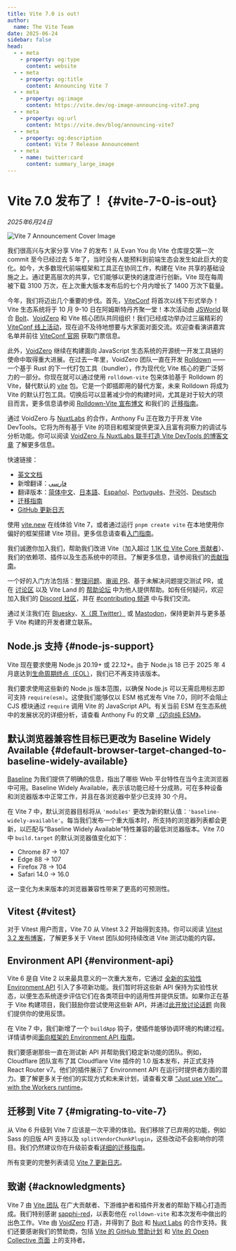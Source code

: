 ```yaml
---
title: Vite 7.0 is out!
author:
  name: The Vite Team
date: 2025-06-24
sidebar: false
head:
  - - meta
    - property: og:type
      content: website
  - - meta
    - property: og:title
      content: Announcing Vite 7
  - - meta
    - property: og:image
      content: https://vite.dev/og-image-announcing-vite7.png
  - - meta
    - property: og:url
      content: https://vite.dev/blog/announcing-vite7
  - - meta
    - property: og:description
      content: Vite 7 Release Announcement
  - - meta
    - name: twitter:card
      content: summary_large_image
---
```


# Vite 7.0 发布了！ {#vite-7-0-is-out}

_2025年6月24日_

![Vite 7 Announcement Cover Image](/og-image-announcing-vite7.png)

我们很高兴与大家分享 Vite 7 的发布！从 Evan You 向 Vite 仓库提交第一次 commit 至今已经过去 5 年了，当时没有人能预料到前端生态会发生如此巨大的变化。如今，大多数现代前端框架和工具正在协同工作，构建在 Vite 共享的基础设施之上。通过更高层次的共享，它们能够以更快的速度进行创新。Vite 现在每周被下载 3100 万次，在上次重大版本发布后的七个月内增长了 1400 万次下载量。

今年，我们将迈出几个重要的步伐。首先，[ViteConf](https://viteconf.org) 将首次以线下形式举办！Vite 生态系统将于 10 月 9-10 日在阿姆斯特丹齐聚一堂！本次活动由 [JSWorld](https://jsworldconference.com/) 联合 [Bolt](https://bolt.new)、[VoidZero](https://voidzero.dev) 和 Vite 核心团队共同组织！我们已经成功举办过三届精彩的[ViteConf 线上活动](https://www.youtube.com/@viteconf/playlists)，现在迫不及待地想要与大家面对面交流。欢迎查看演讲嘉宾名单并前往 [ViteConf 官网](https://viteconf.org) 获取门票信息。

此外，[VoidZero](https://voidzero.dev/posts/announcing-voidzero-inc) 继续在构建面向 JavaScript 生态系统的开源统一开发工具链的使命中取得重大进展。在过去一年里，VoidZero 团队一直在开发 [Rolldown](https://rolldown.rs/) —— 一个基于 Rust 的下一代打包工具（bundler），作为现代化 Vite 核心的更广泛努力的一部分。你现在就可以通过使用 `rolldown-vite` 包来体验基于 Rolldown 的 Vite，替代默认的 [vite](file:///Users/liuxin/Project/开源/vite-docs-cn/node_modules/.pnpm/vitepress@1.6.3_@algolia+client-search@5.20.0_@types+node@20.12.12_postcss@8.5.3_search-insights@2.13.0_typescript@5.4.5/node_modules/vitepress/dist/node/index.d.ts#L2246-L2248) 包。它是一个即插即用的替代方案，未来 Rolldown 将成为 Vite 的默认打包工具。切换后可以显著减少你的构建时间，尤其是对于较大的项目而言。更多信息请参阅 [Rolldown-Vite 宣布博文](https://voidzero.dev/posts/announcing-rolldown-vite) 和我们的 [迁移指南](https://vite.dev/rolldown)。

通过 VoidZero 与 [NuxtLabs](https://nuxtlabs.com/) 的合作，Anthony Fu 正在致力于开发 Vite DevTools。它将为所有基于 Vite 的项目和框架提供更深入且富有洞察力的调试与分析功能。你可以阅读 [VoidZero 与 NuxtLabs 联手打造 Vite DevTools 的博客文章](https://voidzero.dev/posts/voidzero-nuxtlabs-vite-devtools) 了解更多信息。

快速链接：

- [英文文档](https://vite.dev)
- 新增翻译：[فارسی](https://fa.vite.dev/)
- 翻译版本：[简体中文](/)、[日本語](https://ja.vite.dev/)、[Español](https://es.vite.dev/)、[Português](https://pt.vite.dev/)、[한국어](https://ko.vite.dev/)、[Deutsch](https://de.vite.dev/)
- [迁移指南](/guide/migration)
- [GitHub 更新日志](https://github.com/vitejs/vite/blob/main/packages/vite/CHANGELOG.md)

使用 [vite.new](https://vite.new) 在线体验 Vite 7，或者通过运行 `pnpm create vite` 在本地使用你偏好的框架搭建 Vite 项目。更多信息请查看[入门指南](/guide/)。

我们诚邀你加入我们，帮助我们改进 Vite（加入超过 [1.1K 位 Vite Core 贡献者](https://github.com/vitejs/vite/graphs/contributors)）、我们的依赖项、插件以及生态系统中的项目。了解更多信息，请参阅我们的[贡献指南](https://github.com/vitejs/vite/blob/main/CONTRIBUTING.md)。

一个好的入门方法包括：[整理问题](https://github.com/vitejs/vite/issues)、[审阅 PR](https://github.com/vitejs/vite/pulls)、基于未解决问题提交测试 PR，或在 [讨论区](https://github.com/vitejs/vite/discussions) 以及 Vite Land 的 [帮助论坛](https://discord.com/channels/804011606160703521/1019670660856942652) 中为他人提供帮助。如有任何疑问，欢迎加入我们的 [Discord 社区](http://chat.vite.dev/)，并在 [#contributing 频道](https://discord.com/channels/804011606160703521/804439875226173480) 中与我们交流。

通过关注我们在 [Bluesky](https://bsky.app/profile/vite.dev)、[X（原 Twitter）](https://twitter.com/vite_js) 或 [Mastodon](https://webtoo.ls/@vite)，保持更新并与更多基于 Vite 构建的开发者建立联系。

## Node.js 支持 {#node-js-support}

Vite 现在要求使用 Node.js 20.19+ 或 22.12+。由于 Node.js 18 已于 2025 年 4 月底达到[生命周期终点（EOL）](https://endoflife.date/nodejs)，我们已不再支持该版本。

我们要求使用这些新的 Node.js 版本范围，以确保 Node.js 可以无需启用标志即可支持 `require(esm)`。这使我们能够仅以 ESM 格式发布 Vite 7.0，同时不会阻止 CJS 模块通过 `require` 调用 Vite 的 JavaScript API。有关当前 ESM 在生态系统中的发展状况的详细分析，请查看 Anthony Fu 的文章 [《迈向纯 ESM》](https://antfu.me/posts/move-on-to-esm-only)。

## 默认浏览器兼容性目标已更改为 Baseline Widely Available {#default-browser-target-changed-to-baseline-widely-available}

[Baseline](https://web-platform-dx.github.io/web-features/) 为我们提供了明确的信息，指出了哪些 Web 平台特性在当今主流浏览器中可用。Baseline Widely Available，表示该功能已经十分成熟，可在多种设备和浏览器版本中正常工作，并且在各浏览器中至少已支持 30 个月。

在 Vite 7 中，默认浏览器目标将从 `'modules'` 更改为新的默认值：`'baseline-widely-available'`。每当我们发布一个重大版本时，所支持的浏览器列表都会更新，以匹配与“Baseline Widely Available”特性兼容的最低浏览器版本。Vite 7.0 中 `build.target` 的默认浏览器值变化如下：

- Chrome 87 → 107
- Edge 88 → 107
- Firefox 78 → 104
- Safari 14.0 → 16.0

这一变化为未来版本的浏览器兼容性带来了更高的可预测性。

## Vitest {#vitest}

对于 Vitest 用户而言，Vite 7.0 从 Vitest 3.2 开始得到支持。你可以阅读 [Vitest 3.2 发布博客](https://vitest.dev/blog/vitest-3-2.html)，了解更多关于 Vitest 团队如何持续改进 Vite 测试功能的内容。

## Environment API {#environment-api}

Vite 6 是自 Vite 2 以来最具意义的一次重大发布，它通过 [全新的实验性 Environment API](https://vite.dev/blog/announcing-vite6.html#experimental-environment-api) 引入了多项新功能。我们暂时将这些新 API 保持为实验性状态，以便生态系统逐步评估它们在各类项目中的适用性并提供反馈。如果你正在基于 Vite 构建项目，我们鼓励你尝试使用这些新 API，并通过[此开放讨论话题](https://github.com/vitejs/vite/discussions/16358) 向我们提供你的使用反馈。

在 Vite 7 中，我们新增了一个 `buildApp` 钩子，使插件能够协调环境的构建过程。详情请参阅[面向框架的 Environment API 指南](/guide/api-environment-frameworks.html#environments-during-build)。

我们要感谢那些一直在测试新 API 并帮助我们稳定新功能的团队。例如，Cloudflare 团队宣布了其 Cloudflare Vite 插件的 1.0 版本发布，并正式支持 React Router v7。他们的插件展示了 Environment API 在运行时提供者方面的潜力。要了解更多关于他们的实现方式和未来计划，请查看文章 [“Just use Vite”… with the Workers runtime](https://blog.cloudflare.com/introducing-the-cloudflare-vite-plugin/)。

## 迁移到 Vite 7 {#migrating-to-vite-7}

从 Vite 6 升级到 Vite 7 应该是一次平滑的体验。我们移除了已弃用的功能，例如 Sass 的旧版 API 支持以及 `splitVendorChunkPlugin`，这些改动不会影响你的项目。我们仍然建议你在升级前查看[详细的迁移指南](/guide/migration)。

所有变更的完整列表请见 [Vite 7 更新日志](https://github.com/vitejs/vite/blob/main/packages/vite/CHANGELOG.md)。

## 致谢 {#acknowledgments}

Vite 7 由 [Vite 团队](/team) 在广大贡献者、下游维护者和插件开发者的帮助下精心打造而成。我们特别感谢 [sapphi-red](https://github.com/sapphi-red)，以表彰他在 `rolldown-vite` 和本次发布中做出的出色工作。Vite 由 [VoidZero](https://voidzero.dev) 打造，并得到了 [Bolt](https://bolt.new) 和 [Nuxt Labs](https://nuxtlabs.com) 的合作支持。我们还要感谢我们的赞助商，包括 [Vite 的 GitHub 赞助计划](https://github.com/sponsors/vitejs) 和 [Vite 的 Open Collective 页面](https://opencollective.com/vite) 上的支持者。
